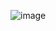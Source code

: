 ![image](https://github.com/MrLegacy/CyberCopy/assets/36722800/5c2cc425-e33d-466b-9936-dfc8d593a011)
